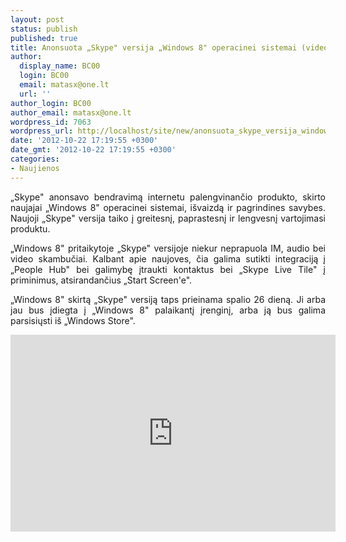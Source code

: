```yaml
---
layout: post
status: publish
published: true
title: Anonsuota „Skype" versija „Windows 8" operacinei sistemai (video)
author:
  display_name: BC00
  login: BC00
  email: matasx@one.lt
  url: ''
author_login: BC00
author_email: matasx@one.lt
wordpress_id: 7063
wordpress_url: http://localhost/site/new/anonsuota_skype_versija_windows_8_operacinei_sistemai/
date: '2012-10-22 17:19:55 +0300'
date_gmt: '2012-10-22 17:19:55 +0300'
categories:
- Naujienos
---
```

<p style="text-align: justify;">
	&bdquo;Skype&quot; anonsavo bendravimą internetu palengvinančio produkto, skirto naujajai &bdquo;Windows 8&quot; operacinei sistemai, i&scaron;vaizdą ir pagrindines savybes. Naujoji &bdquo;Skype&quot; versija taiko į greitesnį, paprastesnį ir lengvesnį vartojimasi produktu.</p>
<p style="text-align: justify;">
	&bdquo;Windows 8&quot; pritaikytoje &bdquo;Skype&quot; versijoje niekur neprapuola IM, audio bei video skambučiai. Kalbant apie naujoves, čia galima sutikti integraciją į &bdquo;People Hub&quot; bei galimybę įtraukti kontaktus bei &bdquo;Skype Live Tile&quot; į priminimus, atsirandančius &bdquo;Start Screen&#39;e&quot;.</p>
<p style="text-align: justify;">
	&bdquo;Windows 8&quot; skirtą &bdquo;Skype&quot; versiją taps prieinama spalio 26 dieną. Ji arba jau bus įdiegta į &bdquo;Windows 8&quot; palaikantį įrenginį, arba ją bus galima parsisiųsti i&scaron; &bdquo;Windows Store&quot;.</p>
<p>
	<iframe allowfullscreen="" frameborder="0" height="315" src="http://www.youtube.com/embed/lJQWJnnQzYU" width="520"></iframe></p>
